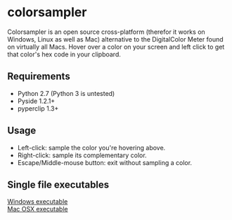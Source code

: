 colorsampler
===============
Colorsampler is an open source cross-platform (therefor it works on Windows, Linux as well as Mac) alternative to the DigitalColor Meter found on virtually all Macs.
Hover over a color on your screen and left click to get that color's hex code in your clipboard.


Requirements
------------
* Python 2.7 (Python 3 is untested)
* Pyside 1.2.1+
* pyperclip 1.3+


Usage
-----
* Left-click: sample the color you're hovering above.  
* Right-click: sample its complementary color.  
* Escape/Middle-mouse button: exit without sampling a color.  

Single file executables
------
<a href="http://cblgh.org/colorsampler.exe">Windows executable</a>  
<a href="http://cblgh.org/colorsampler.app.zip">Mac OSX executable</a>


